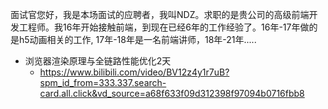面试官您好，我是本场面试的应聘者，我叫NDZ。求职的是贵公司的高级前端开发工程师。我16年开始接触前端，到现在已经6年的工作经验了。16年-17年做的是h5动画相关的工作, 17年-18年是一名前端讲师，18年-21年.....


- 浏览器渲染原理与全链路性能优化2天
  - https://www.bilibili.com/video/BV12z4y1r7uB?spm_id_from=333.337.search-card.all.click&vd_source=a68f633f09d312398f97094b0716fbb8